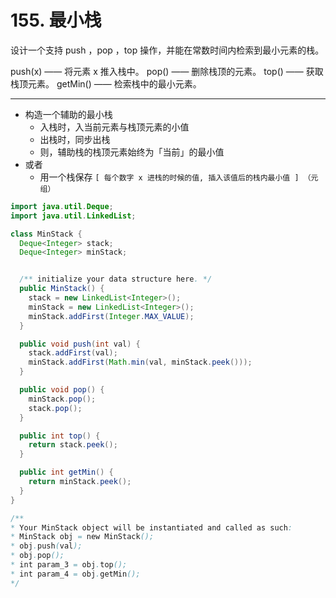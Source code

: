 # 155. 最小栈

设计一个支持 push ，pop ，top 操作，并能在常数时间内检索到最小元素的栈。

push(x) —— 将元素 x 推入栈中。
pop() —— 删除栈顶的元素。
top() —— 获取栈顶元素。
getMin() —— 检索栈中的最小元素。

---

- 构造一个辅助的最小栈
  - 入栈时，入当前元素与栈顶元素的小值
  - 出栈时，同步出栈
  - 则，辅助栈的栈顶元素始终为「当前」的最小值
- 或者
  - 用一个栈保存 `[ 每个数字 x 进栈的时候的值, 插入该值后的栈内最小值 ] （元组）`

```java
import java.util.Deque;
import java.util.LinkedList;

class MinStack {
  Deque<Integer> stack;
  Deque<Integer> minStack;


  /** initialize your data structure here. */
  public MinStack() {
    stack = new LinkedList<Integer>();
    minStack = new LinkedList<Integer>();
    minStack.addFirst(Integer.MAX_VALUE);
  }

  public void push(int val) {
    stack.addFirst(val);
    minStack.addFirst(Math.min(val, minStack.peek()));
  }

  public void pop() {
    minStack.pop();
    stack.pop();
  }

  public int top() {
    return stack.peek();
  }

  public int getMin() {
    return minStack.peek();
  }
}

/**
* Your MinStack object will be instantiated and called as such:
* MinStack obj = new MinStack();
* obj.push(val);
* obj.pop();
* int param_3 = obj.top();
* int param_4 = obj.getMin();
*/

```
